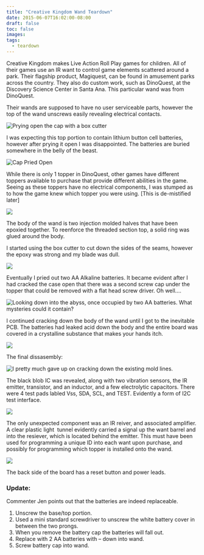 ```yaml
---
title: "Creative Kingdom Wand Teardown"
date: 2015-06-07T16:02:00-08:00
draft: false
toc: false
images:
tags: 
  - teardown
---
```


Creative Kingdom makes Live Action Roll Play games for children. All of their games use an IR want to control game elements scattered around a park. Their flagship product, Magiquest, can be found in amusement parks across the country. They also do custom work, such as DinoQuest, at the Discovery Science Center in Santa Ana. This particular wand was from DinoQuest.

Their wands are supposed to have no user serviceable parts, however the top of the wand unscrews easily revealing electrical contacts.

![Prying open the cap with a box cutter](media/img_0755.jpg)

I was expecting this top portion to contain lithium button cell batteries, however after prying it open I was disappointed. The batteries are buried somewhere in the belly of the beast.

![Cap Pried Open](media/img_0756.jpg)

While there is only 1 topper in DinoQuest, other games have different toppers available to purchase that provide different abilities in the game. Seeing as these toppers have no electrical components, I was stumped as to how the game knew which topper you were using. [This is de-mistified later]

![](media/img_0757.jpg)

The body of the wand is two injection molded halves that have been epoxied together. To reenforce the threaded section top, a solid ring was glued around the body.

I started using the box cutter to cut down the sides of the seams, however the epoxy was strong and my blade was dull.

![](media/img_0762.jpg)

Eventually I pried out two AA Alkaline batteries. It became evident after I had cracked the case open that there was a second screw cap under the topper that could be removed with a flat head screw driver. Oh well....

![Looking down into the abyss, once occupied by two AA batteries. What mysteries could it contain?](media/img_0759.jpg)

I continued cracking down the body of the wand until I got to the inevitable PCB. The batteries had leaked acid down the body and the entire board was covered in a crystalline substance that makes your hands itch.

![](media/img_0763.jpg)

The final dissasembly:

![I pretty much gave up on cracking down the existing mold lines.](media/img_0764.jpg)

The black blob IC was revealed, along with two vibration sensors, the IR emitter, transistor, and an inductor, and a few electrolytic capacitors. There were 4 test pads labled Vss, SDA, SCL, and TEST. Evidently a form of I2C test interface.

![](media/img_0766.jpg)

The only unexpected component was an IR reiver, and associated amplifier. A clear plastic light  tunnel evidently carried a signal up the want barrel and into the resiever, which is located behind the emitter. This must have been used for programming a unique ID into each want upon purchase, and possibly for programming which topper is installed onto the wand.

![](media/img_0767.jpg)

The back side of the board has a reset button and power leads.


### Update:
Commenter Jen points out that the batteries are indeed replaceable.
1. Unscrew the base/top portion.
2. Used a mini standard screwdriver to unscrew the white battery cover in between the two prongs.
3. When you remove the battery cap the batteries will fall out.
4. Replace with 2 AA batteries with – down into wand.
5. Screw battery cap into wand.
